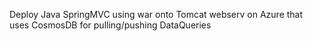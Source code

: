 Deploy Java SpringMVC using war onto Tomcat webserv on Azure that uses CosmosDB for pulling/pushing DataQueries


